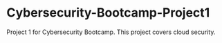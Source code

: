 # Cybersecurity-Bootcamp-Project1
Project 1 for Cybersecurity Bootcamp. This project covers cloud security. 
